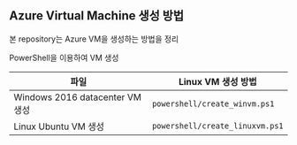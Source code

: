 ## Azure Virtual Machine 생성 방법 

본 repository는 Azure VM을 생성하는 방법을 정리

PowerShell을 이용하여 VM 생성

 | 파일    | Linux VM 생성 방법 |
 | -------- | -----------------  |
 | Windows 2016 datacenter VM 생성 |`powershell/create_winvm.ps1`      | 
 | Linux Ubuntu VM 생성     | `powershell/create_linuxvm.ps1`              |
